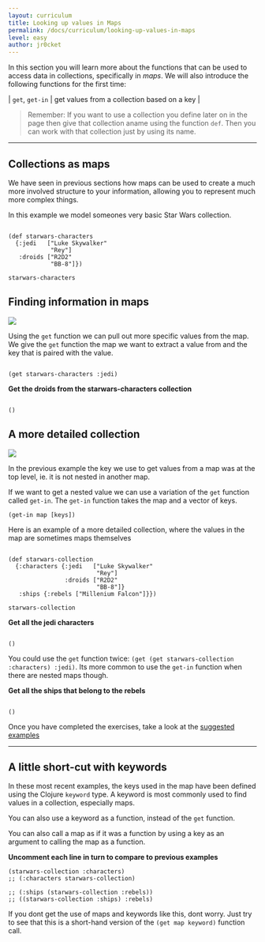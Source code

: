 ```yaml
---
layout: curriculum
title: Looking up values in Maps
permalink: /docs/curriculum/looking-up-values-in-maps
level: easy
author: jr0cket
---
```


In this section you will learn more about the functions that can be used to access data in collections, specifically in _maps_.  We will also introduce the following functions for the first time:

| `get`, `get-in` | get values from a collection based on a key |

> Remember:  If you want to use a collection you define later on in the page then give that collection aname using the function `def`.  Then you can work with that collection just by using its name.

<hr />

## Collections as maps

We have seen in previous sections how maps can be used to create a much more involved structure to your information, allowing you to represent much more complex things.

In this example we model someones very basic Star Wars collection.

<!-- Using expression evaluation fix to make string appear as a value in klipse -->
<pre><code class="language-klipse" data-eval-context="expr">
(def starwars-characters
  {:jedi   ["Luke Skywalker"
            "Rey"]
   :droids ["R2D2"
            "BB-8"]})

starwars-characters
</code></pre>


## Finding information in maps

<img src="{{ site.baseurl }}/img/clojurebridgelondon-mini-challenge.png" class="mini-challenge" />

Using the `get` function we can pull out more specific values from the map.  We give the `get` function the map we want to extract a value from and the key that is paired with the value.

<!-- Using expression evaluation fix to make string appear as a value in klipse -->
<pre><code class="language-klipse" data-eval-context="expr">
(get starwars-characters :jedi)
</code></pre>


**Get the droids from the starwars-characters collection**

<!-- Using expression evaluation fix to make string appear as a value in klipse -->
<pre><code class="language-klipse" data-eval-context="expr">
()
</code></pre>



## A more detailed collection

<img src="{{ site.baseurl }}/img/clojurebridgelondon-mini-challenge.png" class="mini-challenge" />

In the previous example the key we use to get values from a map was at the top level, ie. it is not nested in another map.

If we want to get a nested value we can use a variation of the `get` function called `get-in`.  The `get-in` function takes the map and a vector of keys.

`(get-in map [keys])`

Here is an example of a more detailed collection, where the values in the map are sometimes maps themselves

<!-- Using expression evaluation fix to make string appear as a value in klipse -->
<pre><code class="language-klipse" data-eval-context="expr">
(def starwars-collection
  {:characters {:jedi   ["Luke Skywalker"
                         "Rey"]
                :droids ["R2D2"
                         "BB-8"]}
   :ships {:rebels ["Millenium Falcon"]}})

starwars-collection
</code></pre>


**Get all the jedi characters**

<!-- Using expression evaluation fix to make string appear as a value in klipse -->
<pre><code class="language-klipse" data-eval-context="expr">
()
</code></pre>

You could use the `get` function twice: `(get (get starwars-collection :characters) :jedi)`.  Its more common to use the `get-in` function when there are nested maps though.

**Get all the ships that belong to the rebels**

<!-- Using expression evaluation fix to make string appear as a value in klipse -->
<pre><code class="language-klipse" data-eval-context="expr">
()
</code></pre>

Once you have completed the exercises, take a look at the [suggested examples](https://gist.github.com/3a7be833cb581c36adb463e1498e54a0)

<hr />

## A little short-cut with keywords

In these most recent examples, the keys used in the map have been defined using the Clojure `keyword` type.  A keyword is most commonly used to find values in a collection, especially maps.

You can also use a keyword as a function, instead of the `get` function.

You can also call a map as if it was a function by using a key as an argument to calling the map as a function.

**Uncomment each line in turn to compare to previous examples**

~~~klipse
(starwars-collection :characters)
;; (:characters starwars-collection)

;; (:ships (starwars-collection :rebels))
;; ((starwars-collection :ships) :rebels)
~~~

If you dont get the use of maps and keywords like this, dont worry.  Just try to see that this is a short-hand version of the `(get map keyword)` function call.
